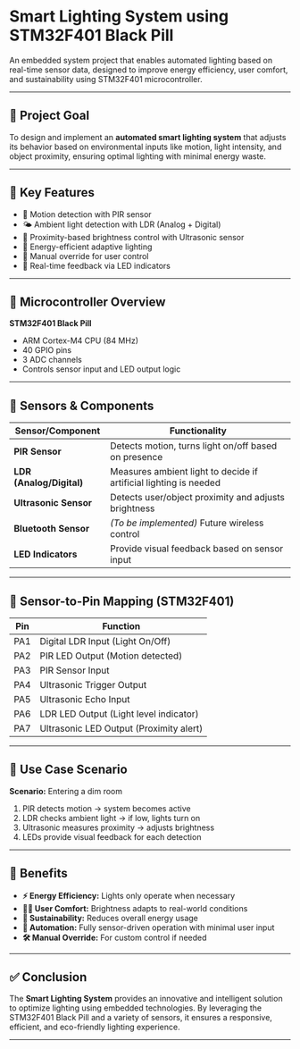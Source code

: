 # Smart Lighting System using STM32F401 Black Pill

An embedded system project that enables automated lighting based on real-time sensor data, designed to improve energy efficiency, user comfort, and sustainability using STM32F401 microcontroller.

---


## 🎯 Project Goal

To design and implement an **automated smart lighting system** that adjusts its behavior based on environmental inputs like motion, light intensity, and object proximity, ensuring optimal lighting with minimal energy waste.

---

## 🔧 Key Features

- 📡 Motion detection with PIR sensor  
- 🌤 Ambient light detection with LDR (Analog + Digital)  
- 📏 Proximity-based brightness control with Ultrasonic sensor  
- 🔋 Energy-efficient adaptive lighting  
- 🔘 Manual override for user control  
- 🔄 Real-time feedback via LED indicators  

---

## 🧠 Microcontroller Overview

**STM32F401 Black Pill**

- ARM Cortex-M4 CPU (84 MHz)  
- 40 GPIO pins  
- 3 ADC channels  
- Controls sensor input and LED output logic

---

## 🧰 Sensors & Components

| Sensor/Component   | Functionality |
|--------------------|---------------|
| **PIR Sensor**     | Detects motion, turns light on/off based on presence |
| **LDR (Analog/Digital)** | Measures ambient light to decide if artificial lighting is needed |
| **Ultrasonic Sensor** | Detects user/object proximity and adjusts brightness |
| **Bluetooth Sensor** | *(To be implemented)* Future wireless control |
| **LED Indicators** | Provide visual feedback based on sensor input |

---

## 🔌 Sensor-to-Pin Mapping (STM32F401)

| Pin  | Function                                 |
|------|------------------------------------------|
| PA1  | Digital LDR Input (Light On/Off)         |
| PA2  | PIR LED Output (Motion detected)         |
| PA3  | PIR Sensor Input                         |
| PA4  | Ultrasonic Trigger Output                |
| PA5  | Ultrasonic Echo Input                    |
| PA6  | LDR LED Output (Light level indicator)   |
| PA7  | Ultrasonic LED Output (Proximity alert)  |

---

## 🧪 Use Case Scenario

**Scenario:** Entering a dim room  
1. PIR detects motion → system becomes active  
2. LDR checks ambient light → if low, lights turn on  
3. Ultrasonic measures proximity → adjusts brightness  
4. LEDs provide visual feedback for each detection  

---

## 🌟 Benefits

- **⚡ Energy Efficiency:** Lights only operate when necessary  
- **🧘‍♂️ User Comfort:** Brightness adapts to real-world conditions  
- **🌱 Sustainability:** Reduces overall energy usage  
- **🤖 Automation:** Fully sensor-driven operation with minimal user input  
- **🛠 Manual Override:** For custom control if needed  

---

## ✅ Conclusion

The **Smart Lighting System** provides an innovative and intelligent solution to optimize lighting using embedded technologies. By leveraging the STM32F401 Black Pill and a variety of sensors, it ensures a responsive, efficient, and eco-friendly lighting experience.

---
